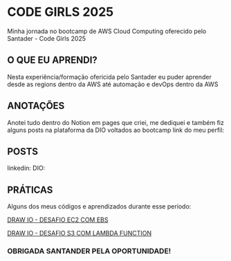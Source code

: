 # CODE GIRLS 2025
Minha jornada no bootcamp de AWS Cloud Computing oferecido pelo Santader - Code Girls 2025

## O QUE EU APRENDI?
Nesta experiência/formação ofericida pelo Santader eu puder aprender desde as regions dentro da AWS até automação e devOps dentro da AWS

## ANOTAÇÕES
Anotei tudo dentro do Notion em pages que criei, me dediquei e também fiz alguns posts na plataforma da DIO voltados ao bootcamp
link do meu perfil: 

## POSTS
linkedin:
DIO:

## PRÁTICAS
Alguns dos meus códigos e aprendizados durante esse período:

[DRAW IO - DESAFIO EC2 COM EBS](https://github.com/LayzaK/bootcamp-santader-CodeGirls2025/tree/main/DIAGRAMA%20-%20S3)

[DRAW IO - DESAFIO S3 COM LAMBDA FUNCTION](https://github.com/LayzaK/bootcamp-santader-CodeGirls2025/blob/main/S3%20COM%20LAMBDA%20FUNCTION.drawio)



### **OBRIGADA SANTANDER PELA OPORTUNIDADE!**
